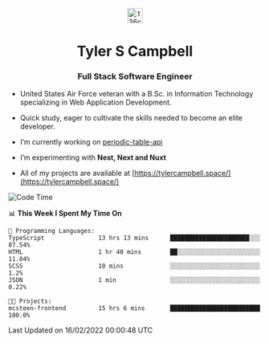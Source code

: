 <p align="center">
<a href="https://www.linkedin.com/in/t36campbell" target="blank"><img align="center" src="https://ik.imagekit.io/t36campbell/Portfolio/linkedin.png.original_m8bbGgPh6.png" alt="t36campbell" height="30" width="30" /></a>
</p>
<h1 align="center">Tyler S Campbell</h1>
<h3 align="center">Full Stack Software Engineer</h3>

* United States Air Force veteran with a B.Sc. in Information Technology specializing in Web Application Development. 

* Quick study, eager to cultivate the skills needed to become an elite developer.

* I’m currently working on [periodic-table-api](https://github.com/t36campbell/periodic-table-api)

* I’m experimenting with **Nest, Next and Nuxt**

* All of my projects are available at [https://tylercampbell.space/](https://tylercampbell.space/)

<!--START_SECTION:waka-->
![Code Time](http://img.shields.io/badge/Code%20Time-1%2C423%20hrs%206%20mins-blue)

📊 **This Week I Spent My Time On** 

```text
💬 Programming Languages: 
TypeScript               13 hrs 13 mins      ██████████████████████░░░   87.54% 
HTML                     1 hr 40 mins        ██░░░░░░░░░░░░░░░░░░░░░░░   11.04% 
SCSS                     10 mins             ░░░░░░░░░░░░░░░░░░░░░░░░░   1.2% 
JSON                     1 min               ░░░░░░░░░░░░░░░░░░░░░░░░░   0.22%

🐱‍💻 Projects: 
mcsteen-frontend         15 hrs 6 mins       █████████████████████████   100.0%

```


 Last Updated on 16/02/2022 00:00:48 UTC
<!--END_SECTION:waka-->
